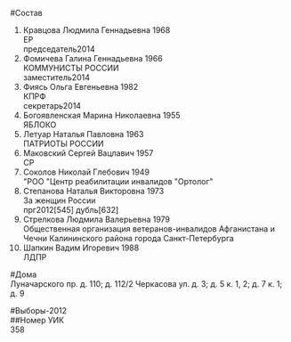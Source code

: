 #Состав  
1. Кравцова Людмила Геннадьевна 1968  
    ЕР  
    председатель2014  
2. Фомичева Галина Геннадьевна 1966  
    КОММУНИСТЫ РОССИИ  
    заместитель2014  
3. Фиясь Ольга Евгеньевна 1982  
    КПРФ  
    секретарь2014  
4. Богоявленская Марина Николаевна 1955  
    ЯБЛОКО  
5. Летуар Наталья Павловна 1963  
    ПАТРИОТЫ РОССИИ  
6. Маковский Сергей Вацлавич 1957  
    СР  
7. Соколов Николай Глебович 1949  
    "РОО "Центр реабилитации инвалидов "Ортолог"  
8. Степанова Наталья Викторовна 1973  
    За женщин России  
    прг2012[545] дубль[632]  
9. Стрелкова Людмила Валерьевна 1979  
    Общественная организация ветеранов-инвалидов Афганистана и Чечни Калининского района города Санкт-Петербурга  
10. Шапкин Вадим Игоревич 1988  
    ЛДПР  

#Дома  
Луначарского пр. д. 110; д. 112/2 Черкасова ул. д. 3; д. 5 к. 1, 2; д. 7 к. 1; д. 9  
  
#Выборы-2012  
##Номер УИК  
358  

